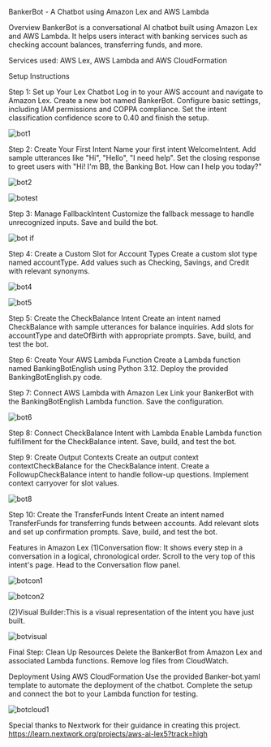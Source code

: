 BankerBot - A Chatbot using Amazon Lex and AWS Lambda

Overview
BankerBot is a conversational AI chatbot built using Amazon Lex and AWS Lambda. It helps users interact with banking services such as checking account balances, transferring funds, and more.

Services used:
AWS Lex, AWS Lambda and AWS CloudFormation

Setup Instructions

Step 1: Set up Your Lex Chatbot
Log in to your AWS account and navigate to Amazon Lex.
Create a new bot named BankerBot.
Configure basic settings, including IAM permissions and COPPA compliance.
Set the intent classification confidence score to 0.40 and finish the setup.

![bot1](https://github.com/user-attachments/assets/be36ac71-2096-4414-9798-1ae3f53c4f43)

Step 2: Create Your First Intent
Name your first intent WelcomeIntent.
Add sample utterances like "Hi", "Hello", "I need help".
Set the closing response to greet users with "Hi! I'm BB, the Banking Bot. How can I help you today?"

![bot2](https://github.com/user-attachments/assets/d920fa81-4342-47ee-bbe4-bd4f42cf8830)

![botest](https://github.com/user-attachments/assets/41303cca-901c-4f5f-adad-760fe2fcc568)

Step 3: Manage FallbackIntent
Customize the fallback message to handle unrecognized inputs.
Save and build the bot.

![bot if](https://github.com/user-attachments/assets/2dcd8f32-6838-415f-978e-32779a6d7e6b)

Step 4: Create a Custom Slot for Account Types
Create a custom slot type named accountType.
Add values such as Checking, Savings, and Credit with relevant synonyms.

![bot4](https://github.com/user-attachments/assets/106c7fb3-2d76-430e-a4b0-2af5c02ddfa2)

![bot5](https://github.com/user-attachments/assets/2ecfcab1-3192-4cda-aedf-a7af32b41d41)


Step 5: Create the CheckBalance Intent
Create an intent named CheckBalance with sample utterances for balance inquiries.
Add slots for accountType and dateOfBirth with appropriate prompts.
Save, build, and test the bot.

Step 6: Create Your AWS Lambda Function
Create a Lambda function named BankingBotEnglish using Python 3.12.
Deploy the provided BankingBotEnglish.py code.

Step 7: Connect AWS Lambda with Amazon Lex
Link your BankerBot with the BankingBotEnglish Lambda function.
Save the configuration.

![bot6](https://github.com/user-attachments/assets/9c2d2293-a99c-4f5a-8cf5-56bd9d716cd0)

Step 8: Connect CheckBalance Intent with Lambda
Enable Lambda function fulfillment for the CheckBalance intent.
Save, build, and test the bot.

Step 9: Create Output Contexts
Create an output context contextCheckBalance for the CheckBalance intent.
Create a FollowupCheckBalance intent to handle follow-up questions.
Implement context carryover for slot values.

![bot8](https://github.com/user-attachments/assets/c0b44105-59d3-41c2-8f0e-6a714e053fed)

Step 10: Create the TransferFunds Intent
Create an intent named TransferFunds for transferring funds between accounts.
Add relevant slots and set up confirmation prompts.
Save, build, and test the bot.

Features in Amazon Lex
(1)Conversation flow: It shows every step in a conversation in a logical, chronological order.
  Scroll to the very top of this intent's page.
  Head to the Conversation flow panel.
  
![botcon1](https://github.com/user-attachments/assets/b89e4df7-773b-46f7-8067-5dac84229ce2)

![botcon2](https://github.com/user-attachments/assets/993a2d7d-235b-414c-91c5-c1f2489df636)

(2)Visual Builder:This is a visual representation of the intent you have just built.

![botvisual](https://github.com/user-attachments/assets/d96d12b7-4e83-4630-902c-052e0830cacf)

Final Step: Clean Up Resources
Delete the BankerBot from Amazon Lex and associated Lambda functions.
Remove log files from CloudWatch.

Deployment Using AWS CloudFormation
Use the provided Banker-bot.yaml template to automate the deployment of the chatbot.
Complete the setup and connect the bot to your Lambda function for testing.

![botcloud1](https://github.com/user-attachments/assets/e8e8a0bd-e71d-4b42-9ce2-57cd9e5764a3)

Special thanks to Nextwork for their guidance in creating this project.
https://learn.nextwork.org/projects/aws-ai-lex5?track=high
